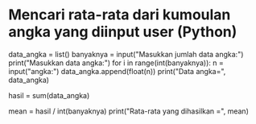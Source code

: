 # Mencari rata-rata dari kumoulan angka yang diinput user (Python)

data_angka = list()
banyaknya = input("Masukkan jumlah data angka:")
print("Masukkan data angka:")
for i in range(int(banyaknya)):
    n = input("angka:")
    data_angka.append(float(n))
print("Data angka=", data_angka)

hasil = sum(data_angka)

mean = hasil / int(banyaknya)
print("Rata-rata yang dihasilkan =", mean)


